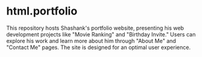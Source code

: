 # html.portfolio
This repository hosts Shashank's portfolio website, presenting his web development projects like "Movie Ranking" and "Birthday Invite." Users can explore his work and learn more about him through "About Me" and "Contact Me" pages. The site is designed for an optimal user experience.
